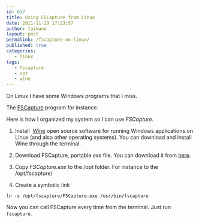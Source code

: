 ```yaml
---
id: 617
title: Using FSCapture from Linux
date: 2011-11-29 17:23:57
author: taimane
layout: post
permalink: /fscapture-on-linux/
published: true
categories:
   - linux
tags:
   - fscapture
   - opt
   - wine
---
```

On Linux I have some Windows programs that I miss. 

The <a title="FSCapture" href="https://www.faststone.org/FSCaptureDetail.htm">FSCapture</a> program for instance.

Here is how I organized my system so I can use _FSCapture_.

1. Install  <a title="Wine" href="http://www.winehq.org/">Wine</a> open source software for running Windows applications on Linux (and also other operating systems). You can download and install Wine through the terminal.

2. Download FSCapture, portable _exe_ file. You can download it from <a href="https://www.faststone.org/">here</a>.

3. Copy _FSCapture.exe_ to the /opt folder. For instance to the /opt/fscapture/

4. Create a symbolic link
```
ln -s /opt/fscapture/FSCapture.exe /usr/bin/fscapture
```
Now you can call FSCapture every time from the terminal. Just run `fscapture`.

